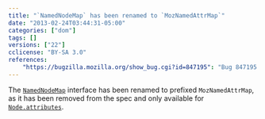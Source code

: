 ```yaml
---
title: "`NamedNodeMap` has been renamed to `MozNamedAttrMap`"
date: "2013-02-24T03:44:31-05:00"
categories: ["dom"]
tags: []
versions: ["22"]
cclicense: "BY-SA 3.0"
references:
    "https://bugzilla.mozilla.org/show_bug.cgi?id=847195": "Bug 847195 – Make NamedNodeMap only deal with Attrs"
---
```

The [`NamedNodeMap`](https://developer.mozilla.org/en-US/docs/Web/API/NamedNodeMap) interface has been renamed to prefixed `MozNamedAttrMap`, as it has been removed from the spec and only available for [`Node.attributes`](https://developer.mozilla.org/en-US/docs/Web/API/Node.attributes).
